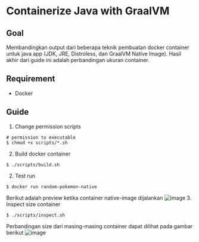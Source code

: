 # Containerize Java with GraalVM
## Goal
Membandingkan output dari beberapa teknik pembuatan docker container untuk java app (JDK, JRE, Distroless, dan GraalVM Native Image). Hasil akhir dari guide ini adalah perbandingan ukuran container.
## Requirement
- Docker
## Guide
1. Change permission scripts
```shell
# permission to executable
$ chmod +x scripts/*.sh
```
2. Build docker container
```shell
$ ./scripts/build.sh
```
2. Test run
```shell
$ docker run random-pokemon-native
```
Berikut adalah preview ketika container native-image dijalankan
![image](https://user-images.githubusercontent.com/22138274/169431749-b6b90aed-2069-4b4c-8cd6-50fd3ccb08f9.png)
3. Inspect size container
```shell
$ ./scripts/inspect.sh
```
Perbandingan size dari masing-masing container dapat dilihat pada gambar berikut
![image](https://user-images.githubusercontent.com/22138274/169431897-a000b4ed-7185-4bae-8b01-c70e2aef317c.png)